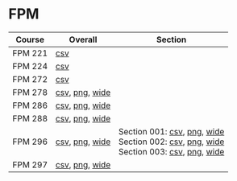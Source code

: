 # FPM

| Course | Overall | Section |
| ------ | ------- | ------- |
| FPM 221 | [csv](https://github.com/UCSD-Historical-Enrollment-Data/2025Winter/blob/main/overall/FPM%20221.csv) |  |
| FPM 224 | [csv](https://github.com/UCSD-Historical-Enrollment-Data/2025Winter/blob/main/overall/FPM%20224.csv) |  |
| FPM 272 | [csv](https://github.com/UCSD-Historical-Enrollment-Data/2025Winter/blob/main/overall/FPM%20272.csv) |  |
| FPM 278 | [csv](https://github.com/UCSD-Historical-Enrollment-Data/2025Winter/blob/main/overall/FPM%20278.csv), [png](https://raw.githubusercontent.com/UCSD-Historical-Enrollment-Data/2025Winter/main/plot_overall/FPM%20278.png), [wide](https://raw.githubusercontent.com/UCSD-Historical-Enrollment-Data/2025Winter/main/plot_overall_wide/FPM%20278.png) |  |
| FPM 286 | [csv](https://github.com/UCSD-Historical-Enrollment-Data/2025Winter/blob/main/overall/FPM%20286.csv), [png](https://raw.githubusercontent.com/UCSD-Historical-Enrollment-Data/2025Winter/main/plot_overall/FPM%20286.png), [wide](https://raw.githubusercontent.com/UCSD-Historical-Enrollment-Data/2025Winter/main/plot_overall_wide/FPM%20286.png) |  |
| FPM 288 | [csv](https://github.com/UCSD-Historical-Enrollment-Data/2025Winter/blob/main/overall/FPM%20288.csv), [png](https://raw.githubusercontent.com/UCSD-Historical-Enrollment-Data/2025Winter/main/plot_overall/FPM%20288.png), [wide](https://raw.githubusercontent.com/UCSD-Historical-Enrollment-Data/2025Winter/main/plot_overall_wide/FPM%20288.png) |  |
| FPM 296 | [csv](https://github.com/UCSD-Historical-Enrollment-Data/2025Winter/blob/main/overall/FPM%20296.csv), [png](https://raw.githubusercontent.com/UCSD-Historical-Enrollment-Data/2025Winter/main/plot_overall/FPM%20296.png), [wide](https://raw.githubusercontent.com/UCSD-Historical-Enrollment-Data/2025Winter/main/plot_overall_wide/FPM%20296.png) | Section 001: [csv](https://github.com/UCSD-Historical-Enrollment-Data/2025Winter/blob/main/section/FPM%20296_001.csv), [png](https://raw.githubusercontent.com/UCSD-Historical-Enrollment-Data/2025Winter/main/plot_section/FPM%20296_001.png), [wide](https://raw.githubusercontent.com/UCSD-Historical-Enrollment-Data/2025Winter/main/plot_section_wide/FPM%20296_001.png)<br>Section 002: [csv](https://github.com/UCSD-Historical-Enrollment-Data/2025Winter/blob/main/section/FPM%20296_002.csv), [png](https://raw.githubusercontent.com/UCSD-Historical-Enrollment-Data/2025Winter/main/plot_section/FPM%20296_002.png), [wide](https://raw.githubusercontent.com/UCSD-Historical-Enrollment-Data/2025Winter/main/plot_section_wide/FPM%20296_002.png)<br>Section 003: [csv](https://github.com/UCSD-Historical-Enrollment-Data/2025Winter/blob/main/section/FPM%20296_003.csv), [png](https://raw.githubusercontent.com/UCSD-Historical-Enrollment-Data/2025Winter/main/plot_section/FPM%20296_003.png), [wide](https://raw.githubusercontent.com/UCSD-Historical-Enrollment-Data/2025Winter/main/plot_section_wide/FPM%20296_003.png) |
| FPM 297 | [csv](https://github.com/UCSD-Historical-Enrollment-Data/2025Winter/blob/main/overall/FPM%20297.csv), [png](https://raw.githubusercontent.com/UCSD-Historical-Enrollment-Data/2025Winter/main/plot_overall/FPM%20297.png), [wide](https://raw.githubusercontent.com/UCSD-Historical-Enrollment-Data/2025Winter/main/plot_overall_wide/FPM%20297.png) |  |
